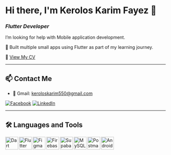 # Hi there, I'm Kerolos Karim Fayez 👋  
### *Flutter Developer*

I’m looking for help with Mobile application development.

🚀 Built multiple small apps using Flutter as part of my learning journey.

📄 [View My CV](https://drive.google.com/file/d/1jDzTXwTqd69z6pEHGQXQTCQX9Riwvi-7/view?usp=drive_link)

---

## 📫 Contact Me

- 📧 Gmail: keroloskarim550@gmail.com  

[![Facebook](https://img.shields.io/badge/Facebook-1877F2?style=for-the-badge&logo=facebook&logoColor=white)](https://www.facebook.com/kirols.karim1)
[![LinkedIn](https://img.shields.io/badge/LinkedIn-0A66C2?style=for-the-badge&logo=linkedin&logoColor=white)](https://www.linkedin.com/in/kerolos-karim-619b7427b/)

---

## 🛠️ Languages and Tools

<img align="left" alt="Dart" width="40px" src="https://img.icons8.com/color/48/000000/dart.png" />
<img align="left" alt="Flutter" width="40px" src="https://img.icons8.com/color/48/000000/flutter.png" />
<img align="left" alt="Figma" width="40px" src="https://img.icons8.com/color/48/000000/figma.png" />
<img align="left" alt="Firebase" width="40px" src="https://img.icons8.com/color/48/000000/firebase.png" />
<img align="left" alt="Supabase" width="40px" src="https://avatars.githubusercontent.com/u/54469796?s=200&v=4" />
<img align="left" alt="MySQL" width="40px" src="https://img.icons8.com/ios-filled/50/000000/mysql-logo.png" />
<img align="left" alt="Postman" width="40px" src="https://img.icons8.com/external-tal-revivo-color-tal-revivo/48/postman-api-platform-for-building-and-using-apis-logo-color-tal-revivo.png" />
<img align="left" alt="Android" width="40px" src="https://img.icons8.com/color/48/000000/android-os.png" />

<br /><br /><br />
